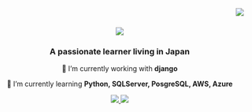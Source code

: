 <img align="right" src="https://visitor-badge.laobi.icu/badge?page_id=riouchan" />

<h1 align="center">
    <img src="https://readme-typing-svg.herokuapp.com/?font=Righteous&size=35&center=true&vCenter=true&width=500&height=70&duration=3000&lines=Hi+There!+👋;+Riou+Chan+Here;こんにちは;リオウチャンです!;" />
</h1>

<h3 align="center">A passionate learner living in Japan</h3>

<div align="center">
 
 🔭 I’m currently working with **django**
 
 🌱 I’m currently learning **Python, SQLServer, PosgreSQL, AWS, Azure**

 </div>
 
<div align="center"> 
  <a href="mailto:riou.chandra@gmail.com">
    <img src="https://img.shields.io/badge/Gmail-333333?style=for-the-badge&logo=gmail&logoColor=red" />
  </a>
  <a href="https://linkedin.com/in/riouchandra" target="_blank">
    <img src="https://img.shields.io/badge/LinkedIn-0077B5?style=for-the-badge&logo=linkedin&logoColor=white" target="_blank" />
  </a>
</div>

<!---
riouchan/riouchan is a ✨ special ✨ repository because its `README.md` (this file) appears on your GitHub profile.
You can click the Preview link to take a look at your changes.
--->
